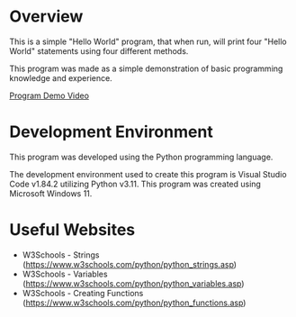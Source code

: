 # Overview

This is a simple "Hello World" program, that when run, will print four "Hello World" statements using four different methods.

This program was made as a simple demonstration of basic programming knowledge and experience.

[Program Demo Video](https://youtu.be/pQpPTZLAZQU)

# Development Environment

This program was developed using the Python programming language.

The development environment used to create this program is Visual Studio Code v1.84.2 utilizing Python v3.11. This program was created using Microsoft Windows 11.

# Useful Websites

* W3Schools - Strings   (https://www.w3schools.com/python/python_strings.asp)
* W3Schools - Variables (https://www.w3schools.com/python/python_variables.asp)
* W3Schools - Creating Functions    (https://www.w3schools.com/python/python_functions.asp)